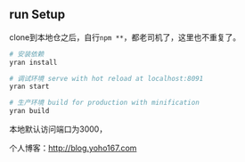 ## run Setup
clone到本地仓之后，自行`npm **`，都老司机了，这里也不重复了。


``` bash
# 安装依赖
yran install

# 调试环境 serve with hot reload at localhost:8091
yran start

# 生产环境 build for production with minification
yran build

```
本地默认访问端口为3000，

个人博客：http://blog.yoho167.com
